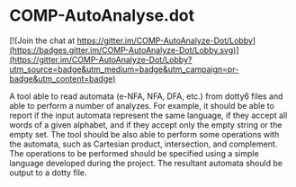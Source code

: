 # COMP-AutoAnalyse.dot
 
[![Join the chat at https://gitter.im/COMP-AutoAnalyze-Dot/Lobby](https://badges.gitter.im/COMP-AutoAnalyze-Dot/Lobby.svg)](https://gitter.im/COMP-AutoAnalyze-Dot/Lobby?utm_source=badge&utm_medium=badge&utm_campaign=pr-badge&utm_content=badge) 


A tool able to read automata (e-NFA, NFA, DFA, etc.) from dotty6 files and able to perform a number of analyzes. For example, it should be able to report if the input automata represent the same language, if they accept all words of a given alphabet, and if they accept only the empty string or the empty set. The tool should be also able to perform some operations with the automata, such as Cartesian product, intersection, and complement. The operations to be performed should be specified using a simple language developed during the project. The resultant automata should be output to a dotty file.

